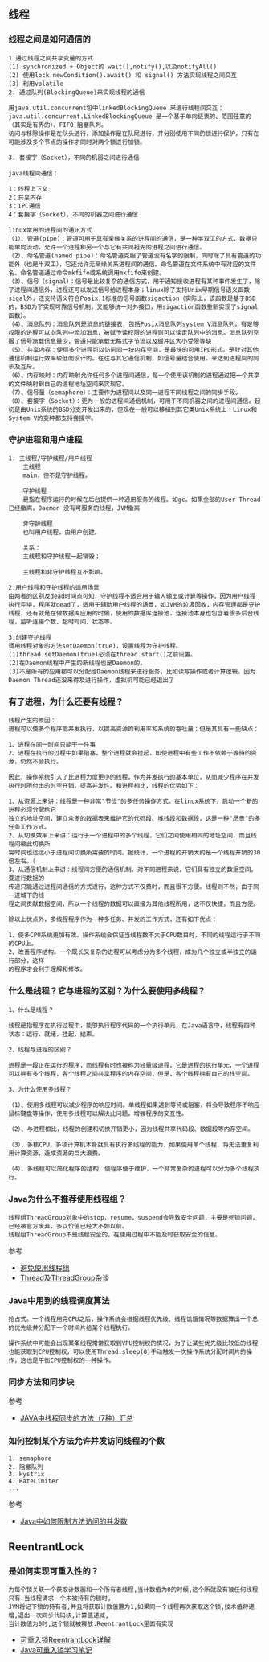 ## 线程

### 线程之间是如何通信的
```
1.通过线程之间共享变量的方式
(1) synchronized + Object的 wait(),notify(),以及notifyAll() 
(2) 使用lock.newCondition().await() 和 signal() 方法实现线程之间交互 
(3) 利用volatile
2. 通过队列(BlockingQueue)来实现线程的通信

用java.util.concurrent包中linkedBlockingQueue 来进行线程间交互； 
java.util.concurrent.LinkedBlockingQueue 是一个基于单向链表的、范围任意的（其实是有界的）、FIFO 阻塞队列。
访问与移除操作是在队头进行，添加操作是在队尾进行，并分别使用不同的锁进行保护，只有在可能涉及多个节点的操作才同时对两个锁进行加锁。

3. 套接字（Socket），不同的机器之间进行通信

java线程间通信：

1：线程上下文
2：共享内存
3：IPC通信
4：套接字（Socket），不同的机器之间进行通信

linux常用的进程间的通讯方式
（1）、管道(pipe)：管道可用于具有亲缘关系的进程间的通信，是一种半双工的方式，数据只能单向流动，允许一个进程和另一个与它有共同祖先的进程之间进行通信。
（2）、命名管道(named pipe)：命名管道克服了管道没有名字的限制，同时除了具有管道的功能外（也是半双工），它还允许无亲缘关系进程间的通信。命名管道在文件系统中有对应的文件名。命名管道通过命令mkfifo或系统调用mkfifo来创建。
（3）、信号（signal）：信号是比较复杂的通信方式，用于通知接收进程有某种事件发生了，除了进程间通信外，进程还可以发送信号给进程本身；linux除了支持Unix早期信号语义函数sigal外，还支持语义符合Posix.1标准的信号函数sigaction（实际上，该函数是基于BSD的，BSD为了实现可靠信号机制，又能够统一对外接口，用sigaction函数重新实现了signal函数）。
（4）、消息队列：消息队列是消息的链接表，包括Posix消息队列system V消息队列。有足够权限的进程可以向队列中添加消息，被赋予读权限的进程则可以读走队列中的消息。消息队列克服了信号承载信息量少，管道只能承载无格式字节流以及缓冲区大小受限等缺
（5）、共享内存：使得多个进程可以访问同一块内存空间，是最快的可用IPC形式。是针对其他通信机制运行效率较低而设计的。往往与其它通信机制，如信号量结合使用，来达到进程间的同步及互斥。
（6）、内存映射：内存映射允许任何多个进程间通信，每一个使用该机制的进程通过把一个共享的文件映射到自己的进程地址空间来实现它。
（7）、信号量（semaphore）：主要作为进程间以及同一进程不同线程之间的同步手段。
（8）、套接字（Socket）：更为一般的进程间通信机制，可用于不同机器之间的进程间通信。起初是由Unix系统的BSD分支开发出来的，但现在一般可以移植到其它类Unix系统上：Linux和System V的变种都支持套接字。
```

### 守护进程和用户进程
```
1. 主线程/守护线程/用户线程
	主线程
	main，但不是守护线程。

	守护线程
	是指在程序运行的时候在后台提供一种通用服务的线程。如gc。如果全部的User Thread已经撤离，Daemon 没有可服务的线程，JVM撤离

	非守护线程
	也叫用户线程，由用户创建。

	关系：
	主线程和守护线程一起销毁；

	主线程和非守护线程互不影响。	

2.用户线程和守护线程的适用场景
由两者的区别及dead时间点可知，守护线程不适合用于输入输出或计算等操作，因为用户线程执行完毕，程序就dead了，适用于辅助用户线程的场景，如JVM的垃圾回收，内存管理都是守护线程，还有就是在做数据库应用的时候，使用的数据库连接池，连接池本身也包含着很多后台线程，监听连接个数、超时时间、状态等。

3.创建守护线程
调用线程对象的方法setDaemon(true)，设置线程为守护线程。
(1)thread.setDaemon(true)必须在thread.start()之前设置。
(2)在Daemon线程中产生的新线程也是Daemon的。
(3)不是所有的应用都可以分配给Daemon线程来进行服务，比如读写操作或者计算逻辑。因为Daemon Thread还没来得及进行操作，虚拟机可能已经退出了
```

### 有了进程，为什么还要有线程？
```
线程产生的原因：
进程可以使多个程序能并发执行，以提高资源的利用率和系统的吞吐量；但是其具有一些缺点：

1、进程在同一时间只能干一件事
2、进程在执行的过程中如果阻塞，整个进程就会挂起，即使进程中有些工作不依赖于等待的资源，仍然不会执行。

因此，操作系统引入了比进程力度更小的线程，作为并发执行的基本单位，从而减少程序在并发执行时所付出的时空开销，提高并发性。和进程相比，线程的优势如下：

1、从资源上来讲：线程是一种非常"节俭"的多任务操作方式。在linux系统下，启动一个新的进程必须分配给它
独立的地址空间，建立众多的数据表来维护它的代码段、堆栈段和数据段，这是一种"昂贵"的多任务工作方式。
2、从切换效率上来讲：运行于一个进程中的多个线程，它们之间使用相同的地址空间，而且线程间彼此切换所
需时间也远远小于进程间切换所需要的时间。据统计，一个进程的开销大约是一个线程开销的30倍左右。（
3、从通信机制上来讲：线程间方便的通信机制。对不同进程来说，它们具有独立的数据空间，要进行数据的
传递只能通过进程间通信的方式进行，这种方式不仅费时，而且很不方便。线程则不然，由于同一进城下的线
程之间贡献数据空间，所以一个线程的数据可以直接为其他线程所用，这不仅快捷，而且方便。

除以上优点外，多线程程序作为一种多任务、并发的工作方式，还有如下优点：

1、使多CPU系统更加有效。操作系统会保证当线程数不大于CPU数目时，不同的线程运行于不同的CPU上。
2、改善程序结构。一个既长又复杂的进程可以考虑分为多个线程，成为几个独立或半独立的运行部分，这样
的程序才会利于理解和修改。
```
### 什么是线程？它与进程的区别？为什么要使用多线程？
```
1、什么是线程？

线程是指程序在执行过程中，能够执行程序代码的一个执行单元，在Java语言中，线程有四种状态：运行，就绪，挂起，结束。

2、线程与进程的区别？

进程是一段正在运行的程序，而线程有时也被称为轻量级进程，它是进程的执行单元，一个进程可以拥有多个线程，各个线程之间共享程序的内存空间，但是，各个线程拥有自己的栈空间。

3、为什么使用多线程？

（1）、使用多线程可以减少程序的响应时间。单线程如果遇到等待或阻塞，将会导致程序不响应鼠标键盘等操作，使用多线程可以解决此问题，增强程序的交互性。

（2）、与进程相比，线程的创建和切换开销更小，因为线程共享代码段、数据段等内存空间。

（3）、多核CPU，多核计算机本身就具有执行多线程的能力，如果使用单个线程，将无法重复利用计算资源，造成资源的巨大浪费。

（4）、多线程可以简化程序的结构，使程序便于维护，一个非常复杂的进程可以分为多个线程执行。
```

### Java为什么不推荐使用线程组？
```
线程组ThreadGroup对象中的stop，resume，suspend会导致安全问题，主要是死锁问题，已经被官方废弃，多以价值已经大不如以前。
线程组ThreadGroup不是线程安全的，在使用过程中不能及时获取安全的信息。
```
参考
- [避免使用线程组](https://blog.csdn.net/Deaht_Huimie/article/details/85013810)
- [Thread及ThreadGroup杂谈](https://www.cnblogs.com/yiwangzhibujian/p/6212104.html)

### Java中用到的线程调度算法

```
抢占式。一个线程用完CPU之后，操作系统会根据线程优先级、线程饥饿情况等数据算出一个总的优先级并分配下一个时间片给某个线程执行。

操作系统中可能会出现某条线程常常获取到VPU控制权的情况，为了让某些优先级比较低的线程也能获取到CPU控制权，可以使用Thread.sleep(0)手动触发一次操作系统分配时间片的操作，这也是平衡CPU控制权的一种操作。
```

### 同步方法和同步块

参考
- [JAVA中线程同步的方法（7种）汇总](https://cloud.tencent.com/developer/article/1095920)

### 如何控制某个方法允许并发访问线程的个数
```
1. semaphore
2. 阻塞队列
3. Hystrix
4. RateLimiter
...
```
参考
- [Java中如何限制方法访问的并发数](https://blog.csdn.net/manzhizhen/article/details/81413014)

## ReentrantLock

### 是如何实现可重入性的？

```
为每个锁关联一个获取计数器和一个所有者线程,当计数值为0的时候,这个所就没有被任何线程只有.当线程请求一个未被持有的锁时,
JVM将记下锁的持有者,并且将获取计数值置为1,如果同一个线程再次获取这个锁,技术值将递增,退出一次同步代码块,计算值递减,
当计数值为0时,这个锁就被释放.ReentrantLock里面有实现
```
- [可重入锁ReentrantLock详解](https://www.iteye.com/blog/donald-draper-2360411)
- [Java可重入锁学习笔记](https://www.shiyanlou.com/questions/2460/)
